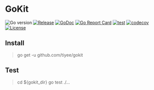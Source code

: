 # GoKit

![Go version](https://img.shields.io/github/go-mod/go-version/tiyee/gokit?style=flat-square)
[![Release](https://img.shields.io/badge/release-2.3.2-green.svg)](https://github.com/tiyee/gokit/releases)
[![GoDoc](https://godoc.org/github.com/tiyee/gokit?status.svg)](https://pkg.go.dev/github.com/tiyee/gokit)
[![Go Report Card](https://goreportcard.com/badge/github.com/tiyee/gokit)](https://goreportcard.com/report/github.com/tiyee/gokit)
[![test](https://github.com/tiyee/gokit/actions/workflows/codecov.yml/badge.svg?branch=master&event=push)](https://github.com/tiyee/gokit/actions/workflows/codecov.yml)
[![codecov](https://codecov.io/github/tiyee/gokit/graph/badge.svg?token=9HT6SVFKJH)](https://codecov.io/github/tiyee/gokit)
[![License](https://img.shields.io/badge/license-MIT-blue.svg)](https://github.com/tiyee/gokit/blob/main/LICENSE)

## Install

> go get -u github.com/tiyee/gokit

## Test
> cd ${gokit_dir}
>  go test ./...

